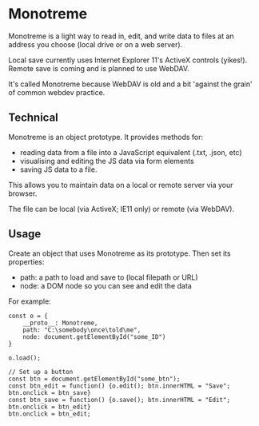 # Monotreme

Monotreme is a light way to read in, edit, and write data to files at an address you choose (local drive or on a web server).

Local save currently uses Internet Explorer 11's ActiveX controls (yikes!). Remote save is coming and is planned to use WebDAV.

It's called Monotreme because WebDAV is old and a bit 'against the grain' of common webdev practice.

## Technical

Monotreme is an object prototype. It provides methods for:

- reading data from a file into a JavaScript equivalent (.txt, .json, etc)
- visualising and editing the JS data via form elements
- saving JS data to a file.

This allows you to maintain data on a local or remote server via your browser.

The file can be local (via ActiveX; IE11 only) or remote (via WebDAV).

## Usage

Create an object that uses Monotreme as its prototype. Then set its properties:

- path: a path to load and save to (local filepath or URL)
- node: a DOM node so you can see and edit the data

For example:

    const o = {
        __proto__: Monotreme,
        path: "C:\somebody\once\told\me",
        node: document.getElementById("some_ID")
    }

    o.load();

    // Set up a button
    const btn = document.getElementById("some_btn");
    const btn_edit = function() {o.edit(); btn.innerHTML = "Save"; btn.onclick = btn_save}
    const btn_save = function() {o.save(); btn.innerHTML = "Edit"; btn.onclick = btn_edit}
    btn.onclick = btn_edit;